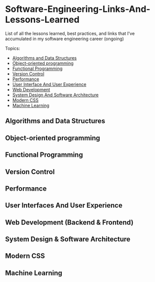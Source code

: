 # Software-Engineering-Links-And-Lessons-Learned
 List of all the lessons learned, best practices, and links that I've accumulated in my software engineering career (ongoing)

Topics: 

* [Algorithms and Data Structures](#algorithms-and-data-structures)
* [Object-oriented programming](#object-oriented-programming)
* [Functional Programming](#functional-programming)
* [Version Control](#version-control)
* [Performance](#performance)
* [User Interface And User Experience](#user-interfaces-and-user-experience)
* [Web Development](#web-development)
* [System Design And Software Architecture](#system-design-and-software-architecture)
* [Modern CSS](#modern-css)
* [Machine Learning](#machine-learning)

## Algorithms and Data Structures
## Object-oriented programming
## Functional Programming 
## Version Control
## Performance 
## User Interfaces And User Experience
## Web Development (Backend & Frontend)
## System Design & Software Architecture
## Modern CSS
## Machine Learning 
